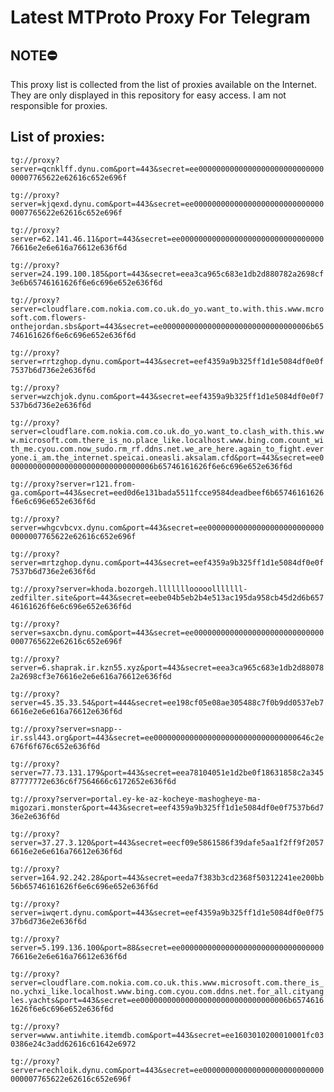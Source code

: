 # Latest MTProto Proxy For Telegram

## NOTE⛔

This proxy list is collected from the list of proxies available on the Internet. They are only displayed in this repository for easy access. I am not responsible for proxies.

## List of proxies:

`tg://proxy?server=qcnklff.dynu.com&port=443&secret=ee000000000000000000000000000000007765622e62616c652e696f`

`tg://proxy?server=kjqexd.dynu.com&port=443&secret=ee000000000000000000000000000000007765622e62616c652e696f`

`tg://proxy?server=62.141.46.11&port=443&secret=ee0000000000000000000000000000000076616e2e6e616a76612e636f6d`

`tg://proxy?server=24.199.100.185&port=443&secret=eea3ca965c683e1db2d880782a2698cf3e6b65746161626f6e6c696e652e636f6d`

`tg://proxy?server=cloudflare.com.nokia.com.co.uk.do_yo.want_to.with.this.www.mcrosoft.com.flowers-onthejordan.sbs&port=443&secret=ee000000000000000000000000000000006b65746161626f6e6c696e652e636f6d`

`tg://proxy?server=rrtzghop.dynu.com&port=443&secret=eef4359a9b325ff1d1e5084df0e0f7537b6d736e2e636f6d`

`tg://proxy?server=wzchjok.dynu.com&port=443&secret=eef4359a9b325ff1d1e5084df0e0f7537b6d736e2e636f6d`

`tg://proxy?server=cloudflare.com.nokia.com.co.uk.do_yo.want_to.clash_with.this.www.microsoft.com.there_is_no.place_like.localhost.www.bing.com.count_with_me.cyou.com.now_sudo.rm_rf.ddns.net.we_are_here.again_to_fight.everyone.i_am.the_internet.speicai.oneasli.aksalam.cfd&port=443&secret=ee000000000000000000000000000000006b65746161626f6e6c696e652e636f6d`

`tg://proxy?server=r121.from-ga.com&port=443&secret=eed0d6e131bada5511fcce9584deadbeef6b65746161626f6e6c696e652e636f6d`

`tg://proxy?server=whgcvbcvx.dynu.com&port=443&secret=ee000000000000000000000000000000007765622e62616c652e696f`

`tg://proxy?server=mrtzghop.dynu.com&port=443&secret=eef4359a9b325ff1d1e5084df0e0f7537b6d736e2e636f6d`

`tg://proxy?server=khoda.bozorgeh.lllllllooooolllllll-zedfilter.site&port=443&secret=eebe04b5eb2b4e513ac195da958cb45d2d6b65746161626f6e6c696e652e636f6d`

`tg://proxy?server=saxcbn.dynu.com&port=443&secret=ee000000000000000000000000000000007765622e62616c652e696f`

`tg://proxy?server=6.shaprak.ir.kzn55.xyz&port=443&secret=eea3ca965c683e1db2d880782a2698cf3e76616e2e6e616a76612e636f6d`

`tg://proxy?server=45.35.33.54&port=444&secret=ee198cf05e08ae305488c7f0b9dd0537eb76616e2e6e616a76612e636f6d`

`tg://proxy?server=snapp--ir.ssl443.org&port=443&secret=ee00000000000000000000000000000000646c2e676f6f676c652e636f6d`

`tg://proxy?server=77.73.131.179&port=443&secret=eea78104051e1d2be0f18631858c2a34587777772e636c6f7564666c6172652e636f6d`

`tg://proxy?server=portal.ey-ke-az-kocheye-mashogheye-ma-migozari.monster&port=443&secret=eef4359a9b325ff1d1e5084df0e0f7537b6d736e2e636f6d`

`tg://proxy?server=37.27.3.120&port=443&secret=eecf09e5861586f39dafe5aa1f2ff9f20576616e2e6e616a76612e636f6d`

`tg://proxy?server=164.92.242.28&port=443&secret=eeda7f383b3cd2368f50312241ee200bb56b65746161626f6e6c696e652e636f6d`

`tg://proxy?server=iwqert.dynu.com&port=443&secret=eef4359a9b325ff1d1e5084df0e0f7537b6d736e2e636f6d`

`tg://proxy?server=5.199.136.100&port=88&secret=ee0000000000000000000000000000000076616e2e6e616a76612e636f6d`

`tg://proxy?server=cloudflare.com.nokia.com.co.uk.this.www.microsoft.com.there_is_no.ychxi_like.localhost.www.bing.com.cyou.com.ddns.net.for_all.cityangles.yachts&port=443&secret=ee000000000000000000000000000000006b65746161626f6e6c696e652e636f6d`

`tg://proxy?server=www.antiwhite.itemdb.com&port=443&secret=ee1603010200010001fc030386e24c3add62616c61642e6972`

`tg://proxy?server=rechloik.dynu.com&port=443&secret=ee000000000000000000000000000000007765622e62616c652e696f`

